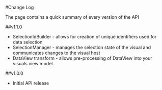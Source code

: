 #Change Log

The page contains a quick summary of every version of the API

##v1.1.0

* SelectionIdBuilder - allows for creation of unique identifiers used for data selection
* SelectionManager - manages the selection state of the visual and communicates changes to the visual host
* DataView transform - allows pre-processing of DataView into your visuals view model.

##v1.0.0

* Initial API release
